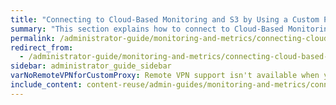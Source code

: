 ```yaml
---
title: "Connecting to Cloud-Based Monitoring and S3 by Using a Custom Proxy"
summary: "This section explains how to connect to Cloud-Based Monitoring and S3 by using a custom proxy."
permalink: /administrator-guide/monitoring-and-metrics/connecting-cloud-based-monitoring-s3-custom-proxy.html
redirect_from:
  - /administrator-guide/monitoring-and-metrics/connecting-cloud-based-monitoring-custom-proxy.html
sidebar: administrator_guide_sidebar
varNoRemoteVPNforCustomProxy: Remote VPN support isn't available when you connect to Cloud-Based Monitoring by using a custom proxy.
include_content: content-reuse/admin-guides/monitoring-and-metrics/connecting-cloud-based-monitoring-s3-custom-proxy.md
---
```

